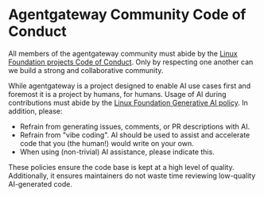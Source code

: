 # Agentgateway Community Code of Conduct

All members of the agentgateway community must abide by the [Linux Foundation projects Code of Conduct](https://lfprojects.org/policies/code-of-conduct/).
Only by respecting one another can we build a strong and collaborative community.

While agentgateway is a project designed to enable AI use cases first and foremost it is a project by humans, for humans.
Usage of AI during contributions must abide by the [Linux Foundation Generative AI policy](https://www.linuxfoundation.org/legal/generative-ai).
In addition, please:
* Refrain from generating issues, comments, or PR descriptions with AI.
* Refrain from "vibe coding". AI should be used to assist and accelerate code that you (the human!) would write on your own.
* When using (non-trivial) AI assistance, please indicate this.

These policies ensure the code base is kept at a high level of quality.
Additionally, it ensures maintainers do not waste time reviewing low-quality AI-generated code.
